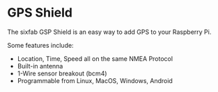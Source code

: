 <!--
---
name: GPS Shield
class: board
type: gps
formfactor: pHAT
manufacturer: Sixfab
description: A GPS add-on board for Raspberry Pi
url: https://sixfab.com/product/gps-shield/
buy: https://sixfab.com/product/gps-shield/
image: 'sixfab-gps-shield.png'
pincount: 40
eeprom: no
power:
  '1':
  '2':
  '4':
ground:
  '6':
  '9':
  '14':
  '20':
  '25':
  '30':
  '34':
  '39':
pin:
  '7':
    mode: 1-wire
  '8':
    mode: uart
  '10':
    mode: uart
  '12':
    name: 
  '18':
    name: 1-PPS    
  '22':
    name: Reset
  '40':
    name: User Led
-->
# GPS Shield

The sixfab GSP Shield  is an easy way to add GPS to your Raspberry Pi.

Some features include:

* Location, Time, Speed all on the same NMEA Protocol
* Built-in antenna
* 1-Wire sensor breakout (bcm4)
* Programmable from Linux, MacOS, Windows, Android
